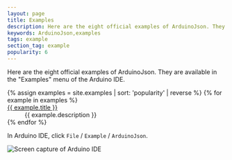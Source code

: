 ```yaml
---
layout: page
title: Examples
description: Here are the eight official examples of ArduinoJson. They are available in the "Examples" menu of the Arduino IDE.
keywords: ArduinoJson,examples
tags: example
section_tag: example
popularity: 6
---
```


Here are the eight official examples of ArduinoJson. They are available in the "Examples" menu of the Arduino IDE.

<dl>
{% assign examples = site.examples | sort: 'popularity' | reverse %}
{% for example in examples %}
  <dt><a href="{{ site.baseurl }}{{ example.url }}">{{ example.title }}</a></dt>
  <dd>{{ example.description }}</dd>
{% endfor %}
</dl>

In Arduino IDE, click `File` / `Example` / `ArduinoJson`.

![Screen capture of Arduino IDE](http://i.imgur.com/g5UwkVh.png)
